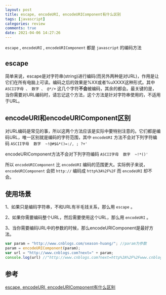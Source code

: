```yaml
---
layout: post
title: escape, encodeURI, encodeURIComponent有什么区别
tags: [javascript]
categories: review
comments: true
date: 2021-04-06 14:27:26
---
```


`escape` , `encodeURI` , `encodeURIComponent` 都是 `javascript` 的编码方法
<!-- more -->

## escape

简单来说，escape是对字符串(string)进行编码(而另外两种是对URL)，作用是让它们在所有电脑上可读。编码之后的效果是%XX或者%uXXXX这种形式。其中 `ASCII字母 、 数字 、 @*/+` 这几个字符**不会**被编码，其余的都会。最关键的是，当你需要对URL编码时，请忘记这个方法，这个方法是针对字符串使用的，不适用于URL。

## encodeURI和encodeURIComponent区别

对URL编码是常见的事，所以这两个方法应该是实际中要特别注意的。它们都是编码URL，唯一区别就是编码的字符范围，其中 `encodeURI` 方法不会对下列字符编码 `ASCII字母  数字  ~!@#$&*()=:/, ; ?+'`

encodeURIComponent方法不会对下列字符编码 `ASCII字母  数字  ~!*()'`

所以 `encodeURIComponent` 比 `encodeURI` 编码的范围更大。实际例子来说， `encodeURIComponent` 会把 `http://` 编码成 `http%3A%2F%2F` 而 `encodeURI` 却不会。

## 使用场景

1、如果只是编码字符串，不和URL有半毛钱关系，那么用 `escape` 。

2、如果你需要编码整个URL，然后需要使用这个URL，那么用 `encodeURI` 。

3、当你需要编码URL中的参数的时候，那么encodeURIComponent是最好方法。

```js
var param = "http://www.cnblogs.com/season-huang/"; //param为参数
param = encodeURIComponent(param);
var url = "http://www.cnblogs.com?next=" + param;
console.log(url) //"http://www.cnblogs.com?next=http%3A%2F%2Fwww.cnblogs.com%2Fseason-huang%2F"
```

## 参考

[escape, encodeURI, encodeURIComponent有什么区别](https://www.zhihu.com/question/21861899)

